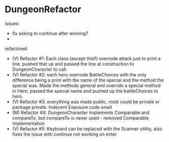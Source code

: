 # DungeonRefactor

issues:
- fix asking to continue after winning?
- 

refactored:
- (V) Refactor #1: Each class (except thief) overrode attack just to print a line, pushed that up and passed the line at construction to DungeonCharacter to call.
- (V) Refactor #2: each hero overrode BattleChoices with the only difference being a print with the name of the special and the method the special was. Made the methods general and override a special method in Hero, passed the special name and pushed up the battleChoices to hero.
- (V) Refactor #3: everything was made public, most could be private or package private. Indecent Exposure code smell 
- (M) Refactor #4: DungeonCharacter implements Comparable and compareTo, but compareTo is never used - removed Comparable implementation
- (V) Refactor #5: Keyboard can be replaced with the Scanner utility, also fixes the issue with continue not working on enter
